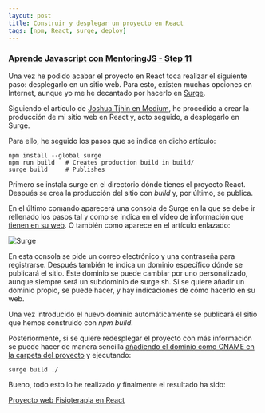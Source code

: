 ```yaml
---
layout: post
title: Construir y desplegar un proyecto en React
tags: [npm, React, surge, deploy]
---
```

### [Aprende Javascript con MentoringJS - Step 11 ](http://MentoringJS.com)
Una vez he podido acabar el proyecto en React toca realizar el siguiente paso: desplegarlo en un sitio web. Para esto, existen muchas opciones en Internet, aunque yo me he decantado por hacerlo en [Surge](https://surge.sh/).

Siguiendo el artículo de [Joshua Tjhin en Medium](https://medium.com/@xueeey/build-and-automatically-deploy-a-react-site-4d5d6f07e4e8), he procedido a crear la producción de mi sitio web en React y, acto seguido, a desplegarlo en Surge.

Para ello, he seguido los pasos que se indica en dicho artículo:
```
npm install --global surge
npm run build   # Creates production build in build/
surge build     # Publishes
```

Primero se instala surge en el directorio dónde tienes el proyecto React. Después se crea la producción del sitio con _build_ y, por último, se publica.

En el último comando aparecerá una consola de Surge en la que se debe ir rellenado los pasos tal y como se indica en el vídeo de información que [tienen en su web](https://surge.sh/). O también como aparece en el artículo enlazado:

![Surge](https://cdn-images-1.medium.com/max/800/1*3-wRRgm0dGrCrW-ST2dVoQ.png "Surge")

En esta consola se pide un correo electrónico y una contraseña para registrarse. Después también te indica un dominio específico dónde se publicará el sitio. Este dominio se puede cambiar por uno personalizado, aunque siempre será un subdominio de surge.sh. Si se quiere añadir un dominio propio, se puede hacer, y hay indicaciones de cómo hacerlo en su web.

Una vez introducido el nuevo dominio automáticamente se publicará el sitio que hemos construido con _npm build_.

Posteriormente, si se quiere redesplegar el proyecto con más información se puede hacer de manera sencilla [añadiendo el dominio como CNAME en la carpeta del proyecto](https://surge.sh/help/remembering-a-domain) y ejecutando:
```
surge build ./
```

Bueno, todo esto lo he realizado y finalmente el resultado ha sido:

[Proyecto web Fisioterapia en React](http://felipefcor.surge.sh/)
